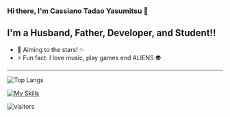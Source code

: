 ### Hi there, I'm Cassiano Tadao Yasumitsu 👋
## I'm a Husband, Father, Developer, and Student!!

- 🔭  Aiming to the stars! ✨
- ⚡  Fun fact: I love music, play games end ALIENS 👽

---

![Top Langs](https://github-readme-stats.vercel.app/api/top-langs/?username=cassianotadaoyasumitsu&langs_count=10&layout=compact)

[![My Skills](https://skillicons.dev/icons?i=js,html,css,go,ruby,python)](https://skillicons.dev)

![visitors](https://visitor-badge.laobi.icu/badge?page_id=cassianotadaoyasumitsu)
